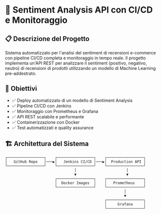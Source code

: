 # 🚀 Sentiment Analysis API con CI/CD e Monitoraggio

## 📋 Descrizione del Progetto

Sistema automatizzato per l'analisi del sentiment di recensioni e-commerce con pipeline CI/CD completa e monitoraggio in tempo reale. Il progetto implementa un'API REST per analizzare il sentiment (positivo, negativo, neutro) di recensioni di prodotti utilizzando un modello di Machine Learning pre-addestrato.

## 🎯 Obiettivi

- ✅ Deploy automatizzato di un modello di Sentiment Analysis
- ✅ Pipeline CI/CD con Jenkins
- ✅ Monitoraggio con Prometheus e Grafana
- ✅ API REST scalabile e performante
- ✅ Containerizzazione con Docker
- ✅ Test automatizzati e quality assurance

## 🏗️ Architettura del Sistema

```
┌─────────────────┐    ┌─────────────────┐    ┌─────────────────┐
│   GitHub Repo   │───▶│   Jenkins CI/CD │───▶│  Production API │
└─────────────────┘    └─────────────────┘    └─────────────────┘
                                │                       │
                                ▼                       ▼
                       ┌─────────────────┐    ┌─────────────────┐
                       │  Docker Images  │    │   Prometheus    │
                       └─────────────────┘    └─────────────────┘
                                                       │
                                                       ▼
                                              ┌─────────────────┐
                                              │     Grafana     │
                                              └─────────────────┘
```

